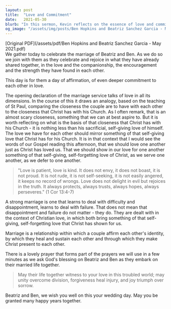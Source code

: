 ```yaml
---
layout: post
title:  "Love and Commitment"
date:   2021-05-30
blurb: "In this sermon, Kevin reflects on the essence of love and commitment in the context of marriage, drawing parallels between the bond of a couple and the relationship between Christ and his Church. He emphasizes the importance of self-giving love, as taught by St. Paul, and the qualities of patience, kindness, and perseverance that underpin a strong marriage. The sermon concludes with a prayer for the newlyweds, Beatriz and Ben, wishing them a life filled with unity, forgiveness, and joy."
og_image: "/assets/img/posts/Ben Hopkins and Beatriz Sanchez Garcia - May 2021.png"
---
```

[Original PDF](/assets/pdf/Ben Hopkins and Beatriz Sanchez Garcia - May 2021.pdf)    
We gather today to celebrate the marriage of Beatriz and Ben. As we do so we join with them as they celebrate and rejoice in what they have already shared together, in the love and the companionship, the encouragement and the strength they have found in each other.

This day is for them a day of affirmation, of even deeper commitment to each other in love.

The opening declaration of the marriage service talks of love in all its dimensions. In the course of this it draws an analogy, based on the teaching of St Paul, comparing the closeness the couple are to have with each other to the closeness that Christ has with his Church. As I often remark, that is an almost scary closeness, something that we can at best aspire to. But it is worth reflecting on what is the basis of that closeness that Christ has with his Church - it is nothing less than his sacrificial, self-giving love of himself. The love we have for each other should mirror something of that self-giving love that Christ has for his Church. It is in that context that I would see the words of our Gospel reading this afternoon, that we should love one another just as Christ has loved us. That we should show in our love for one another something of that self-giving, self-forgetting love of Christ, as we serve one another, as we defer to one another.

> "Love is patient, love is kind. It does not envy, it does not boast, it is not proud. It is not rude, it is not self-seeking, it is not easily angered, it keeps no record of wrongs. Love does not delight in evil but rejoices in the truth. It always protects, always trusts, always hopes, always perseveres." (1 Cor 13:4-7)

A strong marriage is one that learns to deal with difficulty and disappointment, learns to deal with failure. That does not mean that disappointment and failure do not matter - they do. They are dealt with in the context of Christian love, in which both bring something of that self-giving, self-forgetting love that Christ has shown for us.

Marriage is a relationship within which a couple affirm each other's identity, by which they heal and sustain each other and through which they make Christ present to each other.

There is a lovely prayer that forms part of the prayers we will use in a few minutes as we ask God's blessing on Beatriz and Ben as they embark on their married life together.

> May their life together witness to your love in this troubled world; may unity overcome division, forgiveness heal injury, and joy triumph over sorrow.

Beatriz and Ben, we wish you well on this your wedding day. May you be granted many happy years together.
